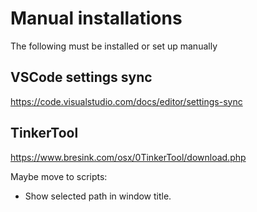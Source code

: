 # Manual installations

The following must be installed or set up manually

## VSCode settings sync

https://code.visualstudio.com/docs/editor/settings-sync

## TinkerTool

https://www.bresink.com/osx/0TinkerTool/download.php

Maybe move to scripts:

- Show selected path in window title.
